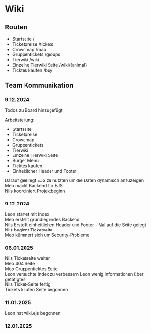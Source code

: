 # Wiki

## Routen

- Startseite /
- Ticketpreise /tickets
- Crowdmap /map
- Gruppentickets /groups
- Tierwiki /wiki
- Einzelne Tierwiki Seite /wiki/{animal}
- Ticktes kaufen /buy

## Team Kommunikation

### 9.12.2024

Todos zu Board hinzugefügt

Arbeitsteilung:

- Startseite
- Ticketpreise
- Crowdmap
- Gruppentickets
- Tierwiki
- Einzelne Tierwiki Seite
- Burger Menü
- Ticktes kaufen
- Einheitlicher Header und Footer

Darauf geeinigt EJS zu nutzten um die Daten dynamisch anzuzeigen  
Meo macht Backend für EJS  
Nils koordiniert Projektbeginn

### 9.12.2024

Leon startet mit Index  
Meo erstellt grundlegendes Backend  
Nils Erstellt einheitlichen Header und Footer - Mal auf die Seite gelegt  
Nils beginnt Ticketseite  
Meo kümmert sich um Security-Probleme

### 06.01.2025

Nils Ticketseite weiter  
Meo 404 Seite  
Meo Gruppenticktes Seite  
Leon versuchte Index zu verbessern
Leon wenig Informationen über getätigtes  
Nils Ticket-Seite fertig  
Tickets kaufen Seite begonnen

### 11.01.2025

Leon hat wiki.ejs begonnen

### 12.01.2025

